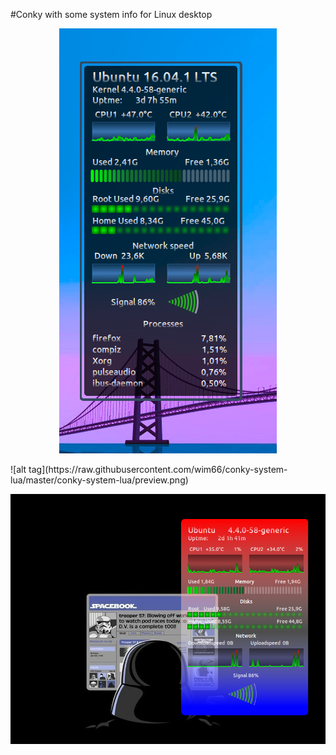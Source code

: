 #Conky with some system info for Linux desktop
<p align="center">
  <img src="https://raw.githubusercontent.com/wim66/conky-system-lua/master/conky-system-lua-V2/preview.png" alt="image">
</p>
![alt tag](https://raw.githubusercontent.com/wim66/conky-system-lua/master/conky-system-lua/preview.png)

![alt tag](https://raw.githubusercontent.com/wim66/conky-system-lua/master/conky-system-lua/preview2.png)

